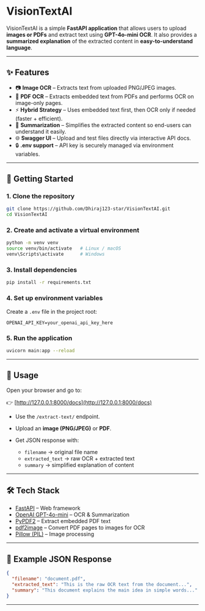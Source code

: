 
# VisionTextAI

VisionTextAI is a simple **FastAPI application** that allows users to upload **images or PDFs** and extract text using **GPT-4o-mini OCR**.
It also provides a **summarized explanation** of the extracted content in **easy-to-understand language**.

---

## ✨ Features

* 📷 **Image OCR** – Extracts text from uploaded PNG/JPEG images.
* 📄 **PDF OCR** – Extracts embedded text from PDFs and performs OCR on image-only pages.
* ⚡ **Hybrid Strategy** – Uses embedded text first, then OCR only if needed (faster + efficient).
* 📝 **Summarization** – Simplifies the extracted content so end-users can understand it easily.
* 🌐 **Swagger UI** – Upload and test files directly via interactive API docs.
* 🔒 **.env support** – API key is securely managed via environment variables.

---

## 🚀 Getting Started

### 1. Clone the repository

```bash
git clone https://github.com/Dhiraj123-star/VisionTextAI.git
cd VisionTextAI
```

### 2. Create and activate a virtual environment

```bash
python -m venv venv
source venv/bin/activate   # Linux / macOS
venv\Scripts\activate      # Windows
```

### 3. Install dependencies

```bash
pip install -r requirements.txt
```

### 4. Set up environment variables

Create a `.env` file in the project root:

```
OPENAI_API_KEY=your_openai_api_key_here
```

### 5. Run the application

```bash
uvicorn main:app --reload
```

---

## 📖 Usage

Open your browser and go to:

👉 [http://127.0.0.1:8000/docs](http://127.0.0.1:8000/docs)

* Use the `/extract-text/` endpoint.
* Upload an **image (PNG/JPEG)** or **PDF**.
* Get JSON response with:

  * `filename` → original file name
  * `extracted_text` → raw OCR + extracted text
  * `summary` → simplified explanation of content

---

## 🛠 Tech Stack

* [FastAPI](https://fastapi.tiangolo.com/) – Web framework
* [OpenAI GPT-4o-mini](https://platform.openai.com/) – OCR & Summarization
* [PyPDF2](https://pypi.org/project/pypdf2/) – Extract embedded PDF text
* [pdf2image](https://pypi.org/project/pdf2image/) – Convert PDF pages to images for OCR
* [Pillow (PIL)](https://pillow.readthedocs.io/) – Image processing

---

## 📌 Example JSON Response

```json
{
  "filename": "document.pdf",
  "extracted_text": "This is the raw OCR text from the document...",
  "summary": "This document explains the main idea in simple words..."
}
```

---
